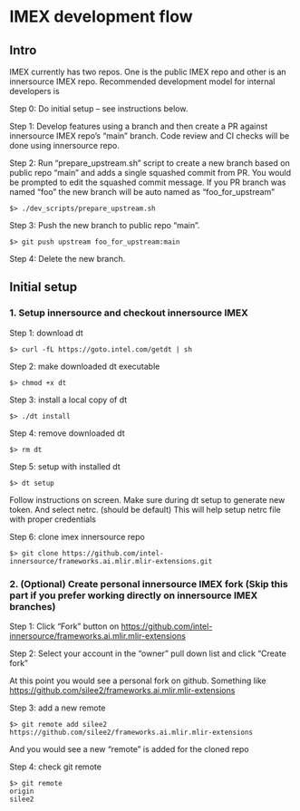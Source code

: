 # IMEX development flow
## Intro
IMEX currently has two repos. One is the public IMEX repo and other is an innersource IMEX repo. Recommended development model for internal developers is

Step 0: Do initial setup – see instructions below.

Step 1: Develop features using a branch and then create a PR against innersource IMEX repo’s “main” branch. Code review and CI checks will be done using innersource repo.

Step 2: Run “prepare_upstream.sh” script to create a new branch based on public repo “main” and adds a single squashed commit from PR. You would be prompted to edit the squashed commit message. If you PR branch was named “foo” the new branch will be auto named as “foo_for_upstream”
```
$> ./dev_scripts/prepare_upstream.sh
```

Step 3: Push the new branch to public repo “main”.
```
$> git push upstream foo_for_upstream:main
```

Step 4: Delete the new branch.

## Initial setup
### 1.	Setup innersource and checkout innersource IMEX
Step 1: download dt
```
$> curl -fL https://goto.intel.com/getdt | sh
```
Step 2: make downloaded dt executable
```
$> chmod +x dt
```
Step 3: install a local copy of dt
```
$> ./dt install
```
Step 4: remove downloaded dt
```
$> rm dt
```
Step 5: setup with installed dt
```
$> dt setup
```
Follow instructions on screen. Make sure during dt setup to generate new token. And select netrc. (should be default) This will help setup netrc file with proper credentials

Step 6: clone imex innersource repo
```
$> git clone https://github.com/intel-innersource/frameworks.ai.mlir.mlir-extensions.git
```

### 2.	(Optional) Create personal innersource IMEX fork (Skip this part if you prefer working directly on innersource IMEX branches)

Step 1: Click “Fork” button on https://github.com/intel-innersource/frameworks.ai.mlir.mlir-extensions

Step 2: Select your account in the “owner” pull down list and click “Create fork”

At this point you would see a personal fork on github. Something like https://github.com/silee2/frameworks.ai.mlir.mlir-extensions

Step 3: add a new remote
```
$> git remote add silee2 https://github.com/silee2/frameworks.ai.mlir.mlir-extensions
```

And you would see a new “remote” is added for the cloned repo

Step 4: check git remote
```
$> git remote
origin
silee2
```
